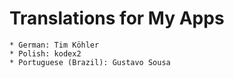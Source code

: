 # Translations for My Apps

```
* German: Tim Köhler
* Polish: kodex2
* Portuguese (Brazil): Gustavo Sousa
	
```

